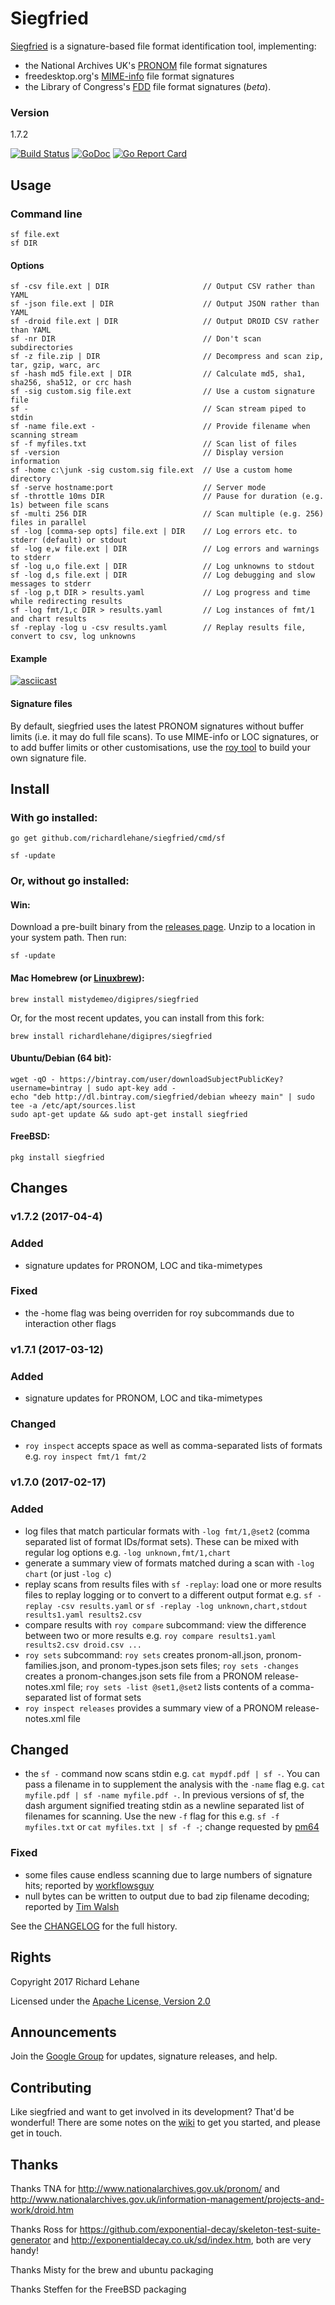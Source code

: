 # Siegfried

[Siegfried](http://www.itforarchivists.com/siegfried) is a signature-based file format identification tool, implementing:

  - the National Archives UK's [PRONOM](http://www.nationalarchives.gov.uk/pronom) file format signatures
  - freedesktop.org's [MIME-info](https://freedesktop.org/wiki/Software/shared-mime-info/) file format signatures
  - the Library of Congress's [FDD](http://www.digitalpreservation.gov/formats/fdd/descriptions.shtml) file format signatures (*beta*).

### Version

1.7.2

[![Build Status](https://travis-ci.org/richardlehane/siegfried.png?branch=master)](https://travis-ci.org/richardlehane/siegfried) [![GoDoc](https://godoc.org/github.com/richardlehane/siegfried?status.svg)](https://godoc.org/github.com/richardlehane/siegfried) [![Go Report Card](https://goreportcard.com/badge/github.com/richardlehane/siegfried)](https://goreportcard.com/report/github.com/richardlehane/siegfried)

## Usage

### Command line

    sf file.ext
    sf DIR

#### Options

    sf -csv file.ext | DIR                     // Output CSV rather than YAML
    sf -json file.ext | DIR                    // Output JSON rather than YAML
    sf -droid file.ext | DIR                   // Output DROID CSV rather than YAML
    sf -nr DIR                                 // Don't scan subdirectories
    sf -z file.zip | DIR                       // Decompress and scan zip, tar, gzip, warc, arc
    sf -hash md5 file.ext | DIR                // Calculate md5, sha1, sha256, sha512, or crc hash
    sf -sig custom.sig file.ext                // Use a custom signature file
    sf -                                       // Scan stream piped to stdin
    sf -name file.ext -                        // Provide filename when scanning stream 
    sf -f myfiles.txt                          // Scan list of files
    sf -version                                // Display version information
    sf -home c:\junk -sig custom.sig file.ext  // Use a custom home directory
    sf -serve hostname:port                    // Server mode
    sf -throttle 10ms DIR                      // Pause for duration (e.g. 1s) between file scans
    sf -multi 256 DIR                          // Scan multiple (e.g. 256) files in parallel 
    sf -log [comma-sep opts] file.ext | DIR    // Log errors etc. to stderr (default) or stdout
    sf -log e,w file.ext | DIR                 // Log errors and warnings to stderr
    sf -log u,o file.ext | DIR                 // Log unknowns to stdout
    sf -log d,s file.ext | DIR                 // Log debugging and slow messages to stderr
    sf -log p,t DIR > results.yaml             // Log progress and time while redirecting results
    sf -log fmt/1,c DIR > results.yaml         // Log instances of fmt/1 and chart results
    sf -replay -log u -csv results.yaml        // Replay results file, convert to csv, log unknowns

#### Example

[![asciicast](https://asciinema.org/a/ernm49loq5ofuj48ywlvg7xq6.png)](https://asciinema.org/a/ernm49loq5ofuj48ywlvg7xq6)

#### Signature files

By default, siegfried uses the latest PRONOM signatures without buffer limits (i.e. it may do full file scans). To use MIME-info or LOC signatures, or to add buffer limits or other customisations, use the [roy tool](https://github.com/richardlehane/siegfried/wiki/Building-a-signature-file-with-ROY) to build your own signature file.

## Install

### With go installed: 

    go get github.com/richardlehane/siegfried/cmd/sf

    sf -update


### Or, without go installed:
#### Win:

Download a pre-built binary from the [releases page](https://github.com/richardlehane/siegfried/releases). Unzip to a location in your system path. Then run:

    sf -update

#### Mac Homebrew (or [Linuxbrew](http://brew.sh/linuxbrew/)):

    brew install mistydemeo/digipres/siegfried

Or, for the most recent updates, you can install from this fork:

    brew install richardlehane/digipres/siegfried

#### Ubuntu/Debian (64 bit):

    wget -qO - https://bintray.com/user/downloadSubjectPublicKey?username=bintray | sudo apt-key add -
    echo "deb http://dl.bintray.com/siegfried/debian wheezy main" | sudo tee -a /etc/apt/sources.list
    sudo apt-get update && sudo apt-get install siegfried

#### FreeBSD:

    pkg install siegfried


## Changes
### v1.7.2 (2017-04-4)
### Added
- signature updates for PRONOM, LOC and tika-mimetypes

### Fixed
- the -home flag was being overriden for roy subcommands due to interaction other flags

### v1.7.1 (2017-03-12)
### Added
- signature updates for PRONOM, LOC and tika-mimetypes

### Changed
- `roy inspect` accepts space as well as comma-separated lists of formats e.g. `roy inspect fmt/1 fmt/2`

### v1.7.0 (2017-02-17)
### Added
- log files that match particular formats with `-log fmt/1,@set2` (comma separated list of format IDs/format sets). These can be mixed with regular log options e.g. `-log unknown,fmt/1,chart`
- generate a summary view of formats matched during a scan with `-log chart` (or just `-log c`)
- replay scans from results files with `sf -replay`: load one or more results files to replay logging or to convert to a different output format e.g. `sf -replay -csv results.yaml` or `sf -replay -log unknown,chart,stdout results1.yaml results2.csv`
- compare results with `roy compare` subcommand: view the difference between two or more results e.g. `roy compare results1.yaml results2.csv droid.csv ...`
- `roy sets` subcommand: `roy sets` creates pronom-all.json, pronom-families.json, and pronom-types.json sets files;
`roy sets -changes` creates a pronom-changes.json sets file from a PRONOM release-notes.xml file; `roy sets -list @set1,@set2` lists contents of a comma-separated list of format sets
- `roy inspect releases` provides a summary view of a PRONOM release-notes.xml file

## Changed
- the `sf -` command now scans stdin e.g. `cat mypdf.pdf | sf -`. You can pass a filename in to supplement the analysis with the `-name` flag e.g. `cat myfile.pdf | sf -name myfile.pdf -`. In previous versions of sf, the dash argument signified treating stdin as a newline separated list of filenames for scanning. Use the new `-f` flag for this e.g. `sf -f myfiles.txt` or `cat myfiles.txt | sf -f -`; change requested by [pm64](https://github.com/richardlehane/siegfried/issues/96)

### Fixed
- some files cause endless scanning due to large numbers of signature hits; reported by [workflowsguy](https://github.com/richardlehane/siegfried/issues/94)
- null bytes can be written to output due to bad zip filename decoding; reported by [Tim Walsh](https://github.com/richardlehane/siegfried/issues/95)

See the [CHANGELOG](CHANGELOG.md) for the full history.

## Rights

Copyright 2017 Richard Lehane 

Licensed under the [Apache License, Version 2.0](http://www.apache.org/licenses/LICENSE-2.0)

## Announcements

Join the [Google Group](https://groups.google.com/d/forum/sf-roy) for updates, signature releases, and help.

## Contributing

Like siegfried and want to get involved in its development? That'd be wonderful! There are some notes on the [wiki](https://github.com/richardlehane/siegfried/wiki) to get you started, and please get in touch.

## Thanks

Thanks TNA for http://www.nationalarchives.gov.uk/pronom/ and http://www.nationalarchives.gov.uk/information-management/projects-and-work/droid.htm

Thanks Ross for https://github.com/exponential-decay/skeleton-test-suite-generator and http://exponentialdecay.co.uk/sd/index.htm, both are very handy!

Thanks Misty for the brew and ubuntu packaging

Thanks Steffen for the FreeBSD packaging
